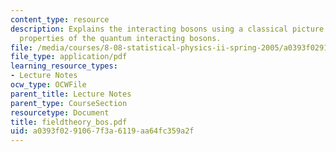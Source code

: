 ```yaml
---
content_type: resource
description: Explains the interacting bosons using a classical picture and low energy
  properties of the quantum interacting bosons.
file: /media/courses/8-08-statistical-physics-ii-spring-2005/a0393f0291067f3a6119aa64fc359a2f_fieldtheory_bos.pdf
file_type: application/pdf
learning_resource_types:
- Lecture Notes
ocw_type: OCWFile
parent_title: Lecture Notes
parent_type: CourseSection
resourcetype: Document
title: fieldtheory_bos.pdf
uid: a0393f02-9106-7f3a-6119-aa64fc359a2f
---
```

